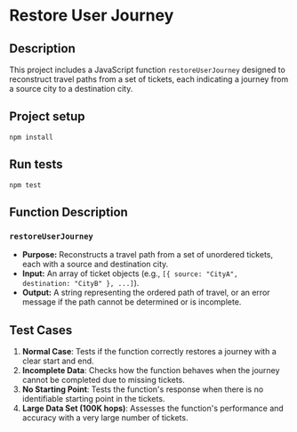 # Restore User Journey

## Description

This project includes a JavaScript function `restoreUserJourney` designed to reconstruct travel paths from a set of tickets, each indicating a journey from a source city to a destination city.

## Project setup
```
npm install
```

## Run tests
```
npm test
```

## Function Description

### `restoreUserJourney`

- **Purpose:** Reconstructs a travel path from a set of unordered tickets, each with a source and destination city.
- **Input:** An array of ticket objects (e.g., `[{ source: "CityA", destination: "CityB" }, ...]`).
- **Output:** A string representing the ordered path of travel, or an error message if the path cannot be determined or is incomplete.

## Test Cases

1. **Normal Case**: Tests if the function correctly restores a journey with a clear start and end.
2. **Incomplete Data**: Checks how the function behaves when the journey cannot be completed due to missing tickets.
3. **No Starting Point**: Tests the function's response when there is no identifiable starting point in the tickets.
4. **Large Data Set (100K hops)**: Assesses the function's performance and accuracy with a very large number of tickets.
